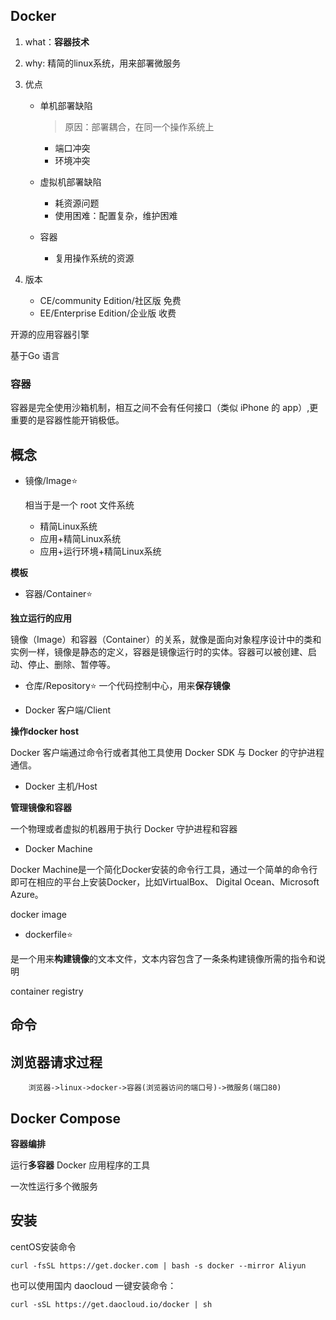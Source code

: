 ## Docker

1. what：**容器技术**

2. why: 精简的linux系统，用来部署微服务

3. 优点

    * 单机部署缺陷
        > 原因：部署耦合，在同一个操作系统上
        * 端口冲突
        * 环境冲突

    * 虚拟机部署缺陷
        * 耗资源问题
        * 使用困难：配置复杂，维护困难
    
    * 容器
        * 复用操作系统的资源

4. 版本
    
    * CE/community Edition/社区版 免费
    * EE/Enterprise Edition/企业版 收费




开源的应用容器引擎

基于Go 语言


### 容器

容器是完全使用沙箱机制，相互之间不会有任何接口（类似 iPhone 的 app）,更重要的是容器性能开销极低。



## 概念

* 镜像/Image⭐

    相当于是一个 root 文件系统
    
    * 精简Linux系统
    * 应用+精简Linux系统
    * 应用+运行环境+精简Linux系统
 

**模板**

* 容器/Container⭐

**独立运行的应用**

镜像（Image）和容器（Container）的关系，就像是面向对象程序设计中的类和实例一样，镜像是静态的定义，容器是镜像运行时的实体。容器可以被创建、启动、停止、删除、暂停等。

* 仓库/Repository⭐
一个代码控制中心，用来**保存镜像**

* Docker 客户端/Client

**操作docker host**

Docker 客户端通过命令行或者其他工具使用 Docker SDK 与 Docker 的守护进程通信。

* Docker 主机/Host

**管理镜像和容器**

一个物理或者虚拟的机器用于执行 Docker 守护进程和容器

* Docker Machine

Docker Machine是一个简化Docker安装的命令行工具，通过一个简单的命令行即可在相应的平台上安装Docker，比如VirtualBox、 Digital Ocean、Microsoft Azure。




docker image

* dockerfile⭐

是一个用来**构建镜像**的文本文件，文本内容包含了一条条构建镜像所需的指令和说明

container registry

## 命令


## 浏览器请求过程


        浏览器->linux->docker->容器(浏览器访问的端口号)->微服务(端口80)                                 


## Docker Compose

**容器编排**

运行**多容器** Docker 应用程序的工具

一次性运行多个微服务


## 安装

centOS安装命令

```shell
curl -fsSL https://get.docker.com | bash -s docker --mirror Aliyun
```

也可以使用国内 daocloud 一键安装命令：

```shell
curl -sSL https://get.daocloud.io/docker | sh
```
